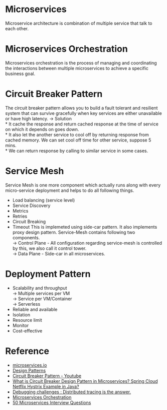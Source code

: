 # Microservices

Microservice architecture is combination of multiple service that talk to each other. 

# Microservices Orchestration

Microservices orchestration is the process of managing and coordinating the interactions between multiple microservices to achieve a specific business goal.

# Circuit Breaker Pattern

The circuit breaker pattern allows you to build a fault tolerant and resilient system that can survive gracefully when key services are either unavailable or have high latency.
-> Solution <br>
    * It cache the response and return cached response at the time of service on which it depends on goes down. <br>
    * It also let the another service to cool off by returning response from cached memory. We can set cool off time for other service, suppose 5 mins. <br>
    * We can return response by calling to similar service in some cases. <br>


    
# Service Mesh
Service Mesh is one more component which actually runs along with every micro-service deployment and helps to do all following things. <br>
* Load balancing (service level)
* Service Discovery
* Metrics
* Retries
* Circuit Breaking
* Timeout
This is implemeted using side-car pattern. It also implements proxy design pattern. Service-Mesh contains following two components. <br>
-> Control Plane - All configuration regarding service-mesh is controlled by this, we also call it control tower. <br>
-> Data Plane - Side-car in all microservices. <br>

# Deployment Pattern
* Scalability and throughput <br>
   -> Multiple services per VM <br>
   -> Service per VM/Container <br>
   -> Serverless <br>
* Reliable and available
* Isolation
* Resource limit
* Monitor
* Cost-effective


# Reference
* [microservices.io](https://microservices.io/)
* [Design Patterns](https://blog.bitsrc.io/my-favorite-microservice-design-patterns-for-node-js-fe048c635d83)
* [Circuit Breaker Pattern - Youtube](https://www.youtube.com/watch?v=5XeVoHtFGo0)
* [What is Circuit Breaker Design Pattern in Microservices? Spring Cloud Netflix Hystrix Example in Java?](https://medium.com/javarevisited/what-is-circuit-breaker-design-pattern-in-microservices-java-spring-cloud-netflix-hystrix-example-f285929d7f68)
* [Debugging challenges : Distributed tracing is the answer.](https://thenewstack.io/tracing-why-logs-arent-enough-to-debug-your-microservices/)
* [Microservices Orchestration](https://blog.getambassador.io/microservice-orchestration-best-practices-f32314dd6a12)
* [50 Microservices Interview Questions](https://medium.com/javarevisited/50-microservices-interview-questions-for-java-programmers-70a4a68c4349)
